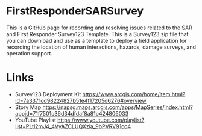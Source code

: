 # FirstResponderSARSurvey
This is a GitHub page for recording and resolving issues related to the SAR and First Responder Survey123 Template. This is a Survey123 zip file that you can download and use as a template to deploy a field application for recording the location of human interactions, hazards, damage surveys, and operation support.

# Links
- Survey123 Deployment Kit https://www.arcgis.com/home/item.html?id=7a3371cd98224827b51e4f17205d6276#overview
- Story Map https://napsg.maps.arcgis.com/apps/MapSeries/index.html?appid=71f7501c36d34dfdaf8a81b424806033
- YouTube Playlist https://www.youtube.com/playlist?list=PLtl2mJ4_4VyAZCLUQXzia_9bPVRV91co4
